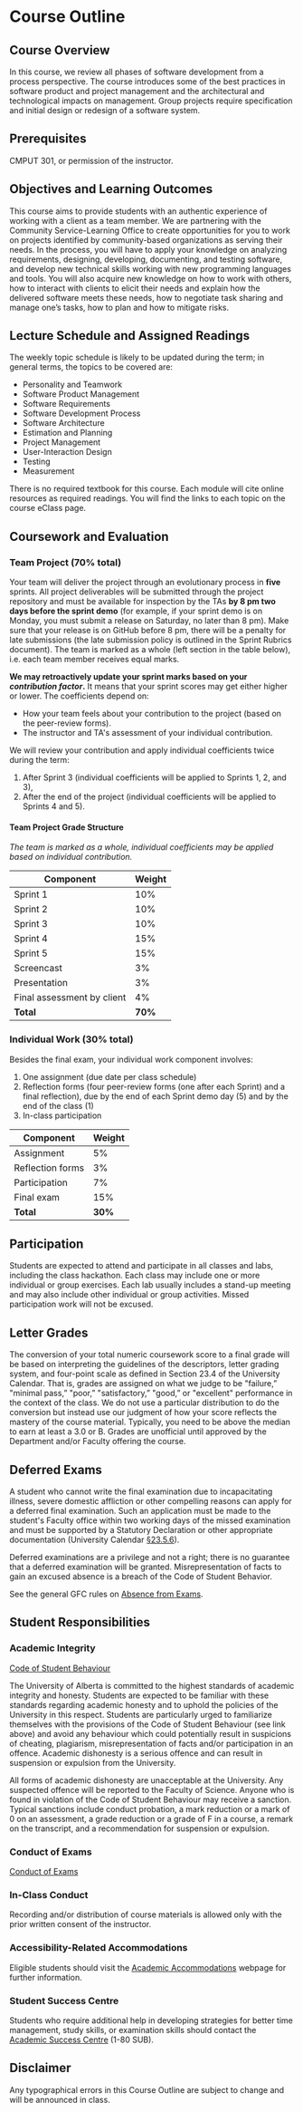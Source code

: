 # Course Outline

## Course Overview

In this course, we review all phases of software development from a process perspective. The course introduces some of the best practices in software product and project management and the architectural and technological impacts on management. Group projects require specification and initial design or redesign of a software system.

## Prerequisites

CMPUT 301, or permission of the instructor.

## Objectives and Learning Outcomes

This course aims to provide students with an authentic experience of working with a client as a team member. We are partnering with the Community Service-Learning Office to create opportunities for you to work on projects identified by community-based organizations as serving their needs. In the process, you will have to apply your knowledge on analyzing requirements, designing, developing, documenting, and testing software, and develop new technical skills working with new programming languages and tools. You will also acquire new knowledge on how to work with others, how to interact with clients to elicit their needs and explain how the delivered software meets these needs, how to negotiate task sharing and manage one’s tasks, how to plan and how to mitigate risks.

## Lecture Schedule and Assigned Readings

The weekly topic schedule is likely to be updated during the term; in general terms, the topics to be covered are:

* Personality and Teamwork
* Software Product Management
* Software Requirements 
* Software Development Process
* Software Architecture
* Estimation and Planning
* Project Management
* User-Interaction Design
* Testing
* Measurement

There is no required textbook for this course. Each module will cite online resources as required readings. You will find the links to each topic on the course eClass page.

## Coursework and Evaluation

### Team Project (70% total)

Your team will deliver the project through an evolutionary process in **five** sprints. All project deliverables will be submitted through the project repository and must be available for inspection by the TAs **by 8 pm two days before the sprint demo** (for example, if your sprint demo is on Monday, you must submit a release on Saturday, no later than 8 pm). Make sure that your release is on GitHub before 8 pm, there will be a penalty for late submissions (the late submission policy is outlined in the Sprint Rubrics document). The team is marked as a whole (left section in the table below), i.e. each team member receives equal marks.

**We may retroactively update your sprint marks based on your _contribution factor_.** It means that your sprint scores may get either higher or lower. The coefficients depend on:

* How your team feels about your contribution to the project (based on the peer-review forms).
* The instructor and TA's assessment of your individual contribution.

We will review your contribution and apply individual coefficients twice during the term:

1. After Sprint 3 (individual coefficients will be applied to Sprints 1, 2, and 3),
2. After the end of the project (individual coefficients will be applied to Sprints 4 and 5).

#### Team Project Grade Structure

_The team is marked as a whole, individual coefficients may be applied based on individual contribution._

| Component                  | Weight  |
| -------------------------- | ------- |
| Sprint 1                   | 10%     |
| Sprint 2                   | 10%     |
| Sprint 3                   | 10%     |
| Sprint 4                   | 15%     |
| Sprint 5                   | 15%     |
| Screencast                 | 3%      |
| Presentation               | 3%      |
| Final assessment by client | 4%      |
| **Total**                  | **70%** |

### Individual Work (30% total)

Besides the final exam, your individual work component involves:

1. One assignment (due date per class schedule)
2. Reflection forms (four peer-review forms (one after each Sprint) and a final reflection), due by the end of each Sprint demo day (5) and by the end of the class (1)
3. In-class participation

| Component        | Weight  |
| ---------------- | ------- |
| Assignment       | 5%      |
| Reflection forms | 3%      |
| Participation    | 7%      |
| Final exam       | 15%     |
| **Total**        | **30%** |

## Participation

Students are expected to attend and participate in all classes and labs, including the class hackathon. Each class may include one or more individual or group exercises. Each lab usually includes a stand-up meeting and may also include other individual or group activities. Missed participation work will not be excused.

## Letter Grades

The conversion of your total numeric coursework score to a final grade will be based on interpreting the guidelines of the descriptors, letter grading system, and four-point scale as defined in Section 23.4 of the University Calendar. That is, grades are assigned on what we judge to be "failure,” "minimal pass,” "poor,” "satisfactory,” "good,” or "excellent" performance in the context of the class. We do not use a particular distribution to do the conversion but instead use our judgment of how your score reflects the mastery of the course material. Typically, you need to be above the median to earn at least a 3.0 or B. Grades are unofficial until approved by the Department and/or Faculty offering the course.

## Deferred Exams

A student who cannot write the final examination due to incapacitating illness, severe domestic affliction or other compelling reasons can apply for a deferred final examination. Such an application must be made to the student's Faculty office within two working days of the missed examination and must be supported by a Statutory Declaration or other appropriate documentation (University Calendar [§23.5.6](http://www.registrar.ualberta.ca/calendar/Regulations-and-Information/Academic-Regulation/23.5.html#23.5.6)).

Deferred examinations are a privilege and not a right; there is no guarantee that a deferred examination will be granted. Misrepresentation of facts to gain an excused absence is a breach of the Code of Student Behavior.

See the general GFC rules on [Absence from Exams](http://www.registrar.ualberta.ca/calendar/Regulations-and-Information/Academic-Regulation/23.5.html#23.5.6).

## Student Responsibilities

### Academic Integrity

[Code of Student Behaviour](https://www.ualberta.ca/governance/resources/policies-standards-and-codes-of-conduct/code-of-student-behaviour)

The University of Alberta is committed to the highest standards of academic integrity and honesty. Students are expected to be familiar with these standards regarding academic honesty and to uphold the policies of the University in this respect. Students are particularly urged to familiarize themselves with the provisions of the Code of Student Behaviour (see link above) and avoid any behaviour which could potentially result in suspicions of cheating, plagiarism, misrepresentation of facts and/or participation in an offence. Academic dishonesty is a serious offence and can result in suspension or expulsion from the University.

All forms of academic dishonesty are unacceptable at the University. Any suspected offence will be reported to the Faculty of Science. Anyone who is found in violation of the Code of Student Behaviour may receive a sanction. Typical sanctions include conduct probation, a mark reduction or a mark of 0 on an assessment, a grade reduction or a grade of F in a course, a remark on the transcript, and a recommendation for suspension or expulsion.

### Conduct of Exams

[Conduct of Exams](https://calendar.ualberta.ca/content.php?catoid=29&navoid=7238#Examinations_(Exams))

### In-Class Conduct

Recording and/or distribution of course materials is allowed only with the prior written consent of the instructor.

### Accessibility-Related Accommodations 

Eligible students should visit the [Academic Accommodations](https://www.ualberta.ca/current-students/accessibility-resources) webpage for further information.

### Student Success Centre

Students who require additional help in developing strategies for better time management, study skills, or examination skills should contact the [Academic Success Centre](www.ualberta.ca/current-students/academic-success-centre) (1-80 SUB).

## Disclaimer

Any typographical errors in this Course Outline are subject to change and will be announced in class.